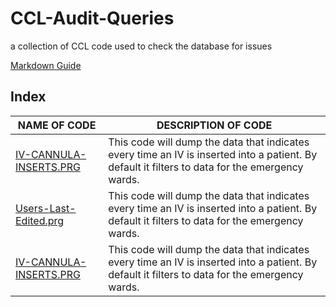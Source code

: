 # CCL-Audit-Queries
a collection of CCL code used to check the database for issues

[Markdown Guide](https://guides.github.com/features/mastering-markdown/)

## Index

NAME OF CODE | DESCRIPTION OF CODE
-------------|--------------------
[IV-CANNULA-INSERTS.PRG](https://github.com/Wason1/CCL-Queries/blob/main/IV-CANNULA-INSERTS/IV-CANNULA-INSERTS.PRG)|This code will dump the data that indicates every time an IV is inserted into a patient. By default it filters to data for the emergency wards.
[Users-Last-Edited.prg](https://github.com/Wason1/CCL-Queries/blob/main/IV-CANNULA-INSERTS/IV-CANNULA-INSERTS.PRG)|This code will dump the data that indicates every time an IV is inserted into a patient. By default it filters to data for the emergency wards.
[IV-CANNULA-INSERTS.PRG](https://github.com/Wason1/CCL-Queries/blob/main/IV-CANNULA-INSERTS/IV-CANNULA-INSERTS.PRG)|This code will dump the data that indicates every time an IV is inserted into a patient. By default it filters to data for the emergency wards.
